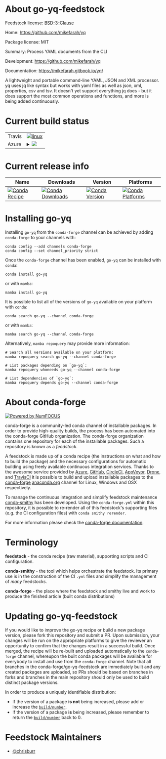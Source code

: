 About go-yq-feedstock
=====================

Feedstock license: [BSD-3-Clause](https://github.com/conda-forge/go-yq-feedstock/blob/main/LICENSE.txt)

Home: https://github.com/mikefarah/yq

Package license: MIT

Summary: Process YAML documents from the CLI

Development: https://github.com/mikefarah/yq

Documentation: https://mikefarah.gitbook.io/yq/

A lightweight and portable command-line YAML, JSON and XML processor.
yq uses jq like syntax but works with yaml files as well as json, xml,
properties, csv and tsv. It doesn't yet support everything jq does - but it
does support the most common operations and functions, and more is being
added continuously.


Current build status
====================


<table><tr>
    <td>Travis</td>
    <td>
      <a href="https://app.travis-ci.com/conda-forge/go-yq-feedstock">
        <img alt="linux" src="https://img.shields.io/travis/com/conda-forge/go-yq-feedstock/main.svg?label=Linux">
      </a>
    </td>
  </tr>
    
  <tr>
    <td>Azure</td>
    <td>
      <details>
        <summary>
          <a href="https://dev.azure.com/conda-forge/feedstock-builds/_build/latest?definitionId=18011&branchName=main">
            <img src="https://dev.azure.com/conda-forge/feedstock-builds/_apis/build/status/go-yq-feedstock?branchName=main">
          </a>
        </summary>
        <table>
          <thead><tr><th>Variant</th><th>Status</th></tr></thead>
          <tbody><tr>
              <td>linux_64</td>
              <td>
                <a href="https://dev.azure.com/conda-forge/feedstock-builds/_build/latest?definitionId=18011&branchName=main">
                  <img src="https://dev.azure.com/conda-forge/feedstock-builds/_apis/build/status/go-yq-feedstock?branchName=main&jobName=linux&configuration=linux%20linux_64_" alt="variant">
                </a>
              </td>
            </tr><tr>
              <td>linux_aarch64</td>
              <td>
                <a href="https://dev.azure.com/conda-forge/feedstock-builds/_build/latest?definitionId=18011&branchName=main">
                  <img src="https://dev.azure.com/conda-forge/feedstock-builds/_apis/build/status/go-yq-feedstock?branchName=main&jobName=linux&configuration=linux%20linux_aarch64_" alt="variant">
                </a>
              </td>
            </tr><tr>
              <td>linux_ppc64le</td>
              <td>
                <a href="https://dev.azure.com/conda-forge/feedstock-builds/_build/latest?definitionId=18011&branchName=main">
                  <img src="https://dev.azure.com/conda-forge/feedstock-builds/_apis/build/status/go-yq-feedstock?branchName=main&jobName=linux&configuration=linux%20linux_ppc64le_" alt="variant">
                </a>
              </td>
            </tr><tr>
              <td>osx_64</td>
              <td>
                <a href="https://dev.azure.com/conda-forge/feedstock-builds/_build/latest?definitionId=18011&branchName=main">
                  <img src="https://dev.azure.com/conda-forge/feedstock-builds/_apis/build/status/go-yq-feedstock?branchName=main&jobName=osx&configuration=osx%20osx_64_" alt="variant">
                </a>
              </td>
            </tr><tr>
              <td>osx_arm64</td>
              <td>
                <a href="https://dev.azure.com/conda-forge/feedstock-builds/_build/latest?definitionId=18011&branchName=main">
                  <img src="https://dev.azure.com/conda-forge/feedstock-builds/_apis/build/status/go-yq-feedstock?branchName=main&jobName=osx&configuration=osx%20osx_arm64_" alt="variant">
                </a>
              </td>
            </tr><tr>
              <td>win_64</td>
              <td>
                <a href="https://dev.azure.com/conda-forge/feedstock-builds/_build/latest?definitionId=18011&branchName=main">
                  <img src="https://dev.azure.com/conda-forge/feedstock-builds/_apis/build/status/go-yq-feedstock?branchName=main&jobName=win&configuration=win%20win_64_" alt="variant">
                </a>
              </td>
            </tr>
          </tbody>
        </table>
      </details>
    </td>
  </tr>
</table>

Current release info
====================

| Name | Downloads | Version | Platforms |
| --- | --- | --- | --- |
| [![Conda Recipe](https://img.shields.io/badge/recipe-go--yq-green.svg)](https://anaconda.org/conda-forge/go-yq) | [![Conda Downloads](https://img.shields.io/conda/dn/conda-forge/go-yq.svg)](https://anaconda.org/conda-forge/go-yq) | [![Conda Version](https://img.shields.io/conda/vn/conda-forge/go-yq.svg)](https://anaconda.org/conda-forge/go-yq) | [![Conda Platforms](https://img.shields.io/conda/pn/conda-forge/go-yq.svg)](https://anaconda.org/conda-forge/go-yq) |

Installing go-yq
================

Installing `go-yq` from the `conda-forge` channel can be achieved by adding `conda-forge` to your channels with:

```
conda config --add channels conda-forge
conda config --set channel_priority strict
```

Once the `conda-forge` channel has been enabled, `go-yq` can be installed with `conda`:

```
conda install go-yq
```

or with `mamba`:

```
mamba install go-yq
```

It is possible to list all of the versions of `go-yq` available on your platform with `conda`:

```
conda search go-yq --channel conda-forge
```

or with `mamba`:

```
mamba search go-yq --channel conda-forge
```

Alternatively, `mamba repoquery` may provide more information:

```
# Search all versions available on your platform:
mamba repoquery search go-yq --channel conda-forge

# List packages depending on `go-yq`:
mamba repoquery whoneeds go-yq --channel conda-forge

# List dependencies of `go-yq`:
mamba repoquery depends go-yq --channel conda-forge
```


About conda-forge
=================

[![Powered by
NumFOCUS](https://img.shields.io/badge/powered%20by-NumFOCUS-orange.svg?style=flat&colorA=E1523D&colorB=007D8A)](https://numfocus.org)

conda-forge is a community-led conda channel of installable packages.
In order to provide high-quality builds, the process has been automated into the
conda-forge GitHub organization. The conda-forge organization contains one repository
for each of the installable packages. Such a repository is known as a *feedstock*.

A feedstock is made up of a conda recipe (the instructions on what and how to build
the package) and the necessary configurations for automatic building using freely
available continuous integration services. Thanks to the awesome service provided by
[Azure](https://azure.microsoft.com/en-us/services/devops/), [GitHub](https://github.com/),
[CircleCI](https://circleci.com/), [AppVeyor](https://www.appveyor.com/),
[Drone](https://cloud.drone.io/welcome), and [TravisCI](https://travis-ci.com/)
it is possible to build and upload installable packages to the
[conda-forge](https://anaconda.org/conda-forge) [anaconda.org](https://anaconda.org/)
channel for Linux, Windows and OSX respectively.

To manage the continuous integration and simplify feedstock maintenance
[conda-smithy](https://github.com/conda-forge/conda-smithy) has been developed.
Using the ``conda-forge.yml`` within this repository, it is possible to re-render all of
this feedstock's supporting files (e.g. the CI configuration files) with ``conda smithy rerender``.

For more information please check the [conda-forge documentation](https://conda-forge.org/docs/).

Terminology
===========

**feedstock** - the conda recipe (raw material), supporting scripts and CI configuration.

**conda-smithy** - the tool which helps orchestrate the feedstock.
                   Its primary use is in the construction of the CI ``.yml`` files
                   and simplify the management of *many* feedstocks.

**conda-forge** - the place where the feedstock and smithy live and work to
                  produce the finished article (built conda distributions)


Updating go-yq-feedstock
========================

If you would like to improve the go-yq recipe or build a new
package version, please fork this repository and submit a PR. Upon submission,
your changes will be run on the appropriate platforms to give the reviewer an
opportunity to confirm that the changes result in a successful build. Once
merged, the recipe will be re-built and uploaded automatically to the
`conda-forge` channel, whereupon the built conda packages will be available for
everybody to install and use from the `conda-forge` channel.
Note that all branches in the conda-forge/go-yq-feedstock are
immediately built and any created packages are uploaded, so PRs should be based
on branches in forks and branches in the main repository should only be used to
build distinct package versions.

In order to produce a uniquely identifiable distribution:
 * If the version of a package **is not** being increased, please add or increase
   the [``build/number``](https://docs.conda.io/projects/conda-build/en/latest/resources/define-metadata.html#build-number-and-string).
 * If the version of a package **is** being increased, please remember to return
   the [``build/number``](https://docs.conda.io/projects/conda-build/en/latest/resources/define-metadata.html#build-number-and-string)
   back to 0.

Feedstock Maintainers
=====================

* [@chrisburr](https://github.com/chrisburr/)

